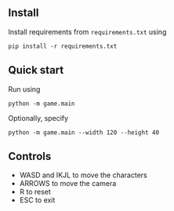 ## Install

Install requirements from `requirements.txt` using

```
pip install -r requirements.txt
```

## Quick start

Run using

```
python -m game.main
```

Optionally, specify

```
python -m game.main --width 120 --height 40
```

## Controls

* WASD and IKJL to move the characters
* ARROWS to move the camera
* R to reset
* ESC to exit